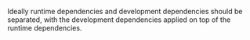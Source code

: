 Ideally runtime dependencies and development dependencies should be separated, 
with the development dependencies applied on top of the runtime dependencies.